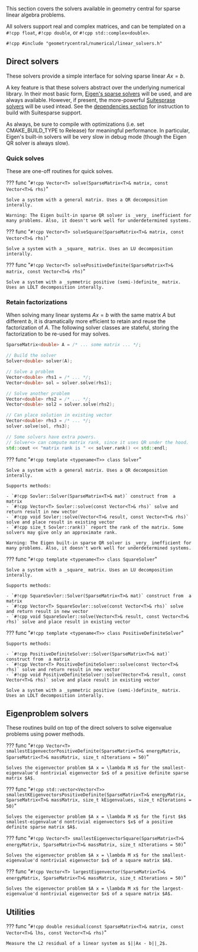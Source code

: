 This section covers the solvers available in geometry central for sparse linear algebra problems.

All solvers support real and complex matrices, and can be templated on a `#!cpp float`, `#!cpp double`, or `#!cpp std::complex<double>`.

`#!cpp #include "geometrycentral/numerical/linear_solvers.h"`

## Direct solvers

These solvers provide a simple interface for solving sparse linear $Ax = b$. 

A key feature is that these solvers abstract over the underlying numerical library. In their most basic form, [Eigen's sparse solvers](https://eigen.tuxfamily.org/dox/group__TopicSparseSystems.html) will be used, and are always available. However, if present, the more-powerful [Suitesprase solvers](http://faculty.cse.tamu.edu/davis/suitesparse.html) will be used intead. See the [dependencies section](../../build/dependencies/#suitesparse) for instruction to build with Suitesparse support.

As always, be sure to compile with optimizations (i.e. set CMAKE_BUILD_TYPE to Release) for meaningful performance. In particular, Eigen's built-in solvers will be very slow in debug mode (though the Eigen QR solver is always slow).

### Quick solves

These are one-off routines for quick solves.

??? func "`#!cpp Vector<T> solve(SparseMatrix<T>& matrix, const Vector<T>& rhs)`"

    Solve a system with a general matrix. Uses a QR decomposition interally.

    Warning: The Eigen built-in sparse QR solver is _very_ inefficient for many problems. Also, it doesn't work well for underdetermined systems.


??? func "`#!cpp Vector<T> solveSquare(SparseMatrix<T>& matrix, const Vector<T>& rhs)`"
    
    Solve a system with a _square_ matrix. Uses an LU decomposition interally.


??? func "`#!cpp Vector<T> solvePositiveDefinite(SparseMatrix<T>& matrix, const Vector<T>& rhs)`"

    Solve a system with a _symmetric positive (semi-)definite_ matrix. Uses an LDLT decomposition interally.


### Retain factorizations

When solving many linear systems $Ax=b$ with the same matrix $A$ but different $b$, it is dramatically more efficient to retain and reuse the factorization of $A$. The following solver classes are stateful, storing the factorization to be re-used for may solves.

```cpp
SparseMatrix<double> A = /* ... some matrix ... */;

// Build the solver
Solver<double> solver(A);

// Solve a problem
Vector<double> rhs1 = /* ... */;
Vector<double> sol = solver.solve(rhs1);

// Solve another problem
Vector<double> rhs2 = /* ... */;
Vector<double> sol2 = solver.solve(rhs2);

// Can place solution in existing vector
Vector<double> rhs3 = /* ... */;
solver.solve(sol, rhs3);

// Some solvers have extra powers.
// Solver<> can compute matrix rank, since it uses QR under the hood.
std::cout << "matrix rank is " << solver.rank() << std::endl;
```

??? func "`#!cpp template <typename<T>> class Solver`"
    
    Solve a system with a general matrix. Uses a QR decomposition interally.

    Supports methods:

    - `#!cpp Sovler::Solver(SparseMatrix<T>& mat)` construct from  a matrix
    - `#!cpp Vector<T> Sovler::solve(const Vector<T>& rhs)` solve and return result in new vector
    - `#!cpp void Sovler::solve(Vector<T>& result, const Vector<T>& rhs)` solve and place result in existing vector
    - `#!cpp size_t Sovler::rank()` report the rank of the matrix. Some solvers may give only an approximate rank.

    Warning: The Eigen built-in sparse QR solver is _very_ inefficient for many problems. Also, it doesn't work well for underdetermined systems.

??? func "`#!cpp template <typename<T>> class SquareSolver`"
    
    Solve a system with a _square_ matrix. Uses an LU decomposition interally.
    
    Supports methods:

    - `#!cpp SquareSovler::Solver(SparseMatrix<T>& mat)` construct from  a matrix
    - `#!cpp Vector<T> SquareSovler::solve(const Vector<T>& rhs)` solve and return result in new vector
    - `#!cpp void SquareSovler::solve(Vector<T>& result, const Vector<T>& rhs)` solve and place result in existing vector

??? func "`#!cpp template <typename<T>> class PositiveDefiniteSolver`"
    
    Supports methods:

    - `#!cpp PositiveDefiniteSolver::Solver(SparseMatrix<T>& mat)` construct from  a matrix
    - `#!cpp Vector<T> PositiveDefiniteSolver::solve(const Vector<T>& rhs)` solve and return result in new vector
    - `#!cpp void PositiveDefiniteSolver::solve(Vector<T>& result, const Vector<T>& rhs)` solve and place result in existing vector
    
    Solve a system with a _symmetric positive (semi-)definite_ matrix. Uses an LDLT decomposition interally.



## Eigenproblem solvers

These routines build on top of the direct solvers to solve eigenvalue problems using power methods.

??? func "`#!cpp Vector<T> smallestEigenvectorPositiveDefinite(SparseMatrix<T>& energyMatrix, SparseMatrix<T>& massMatrix, size_t nIterations = 50)`"

    Solves the eigenvector problem $A x = \lambda M x$ for the smallest-eigenvalue'd nontrivial eigenvector $x$ of a positive definite sparse matrix $A$.


??? func "`#!cpp std::vector<Vector<T>> smallestKEigenvectorsPositiveDefinite(SparseMatrix<T>& energyMatrix, SparseMatrix<T>& massMatrix, size_t kEigenvalues, size_t nIterations = 50)`"

    Solves the eigenvector problem $A x = \lambda M x$ for the first $k$ smallest-eigenvalue'd nontrivial eigenvectors $x$ of a positive definite sparse matrix $A$.


??? func "`#!cpp Vector<T> smallestEigenvectorSquare(SparseMatrix<T>& energyMatrix, SparseMatrix<T>& massMatrix, size_t nIterations = 50)`"
    
    Solves the eigenvector problem $A x = \lambda M x$ for the smallest-eigenvalue'd nontrivial eigenvector $x$ of a square matrix $A$.


??? func "`#!cpp Vector<T> largestEigenvector(SparseMatrix<T>& energyMatrix, SparseMatrix<T>& massMatrix, size_t nIterations = 50)`"

    Solves the eigenvector problem $A x = \lambda M x$ for the largest-eigenvalue'd nontrivial eigenvector $x$ of a square matrix $A$.


## Utilities

??? func "`#!cpp double residual(const SparseMatrix<T>& matrix, const Vector<T>& lhs, const Vector<T>& rhs)`"

    Measure the L2 residual of a linear system as $||Ax - b||_2$.


